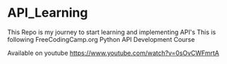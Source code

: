 # API_Learning
This Repo is my journey to start learning and implementing API's
This is following FreeCodingCamp.org Python API Development Course

Available on youtube https://www.youtube.com/watch?v=0sOvCWFmrtA
